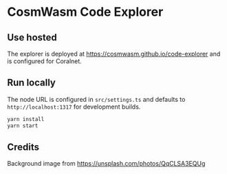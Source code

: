 # CosmWasm Code Explorer

## Use hosted

The explorer is deployed at https://cosmwasm.github.io/code-explorer and is configured
for Coralnet.

## Run locally

The node URL is configured in `src/settings.ts` and defaults to `http://localhost:1317` for development builds.

```sh
yarn install
yarn start
```

## Credits

Background image from https://unsplash.com/photos/QqCLSA3EQUg
